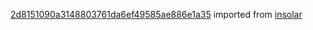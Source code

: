 [2d8151090a3148803761da6ef49585ae886e1a35](https://github.com/insolar/insolar/commit/2d8151090a3148803761da6ef49585ae886e1a35) imported from [insolar](https://github.com/insolar/insolar)
